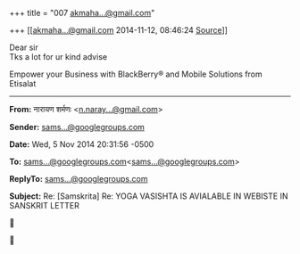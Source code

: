 +++
title = "007 akmaha...@gmail.com"

+++
[[akmaha...@gmail.com	2014-11-12, 08:46:24 [Source](https://groups.google.com/g/samskrita/c/XOGzDndcXNA)]]



Dear sir  
Tks a lot for ur kind advise

Empower your Business with BlackBerry® and Mobile Solutions from Etisalat

------------------------------------------------------------------------

**From:** नारायण शर्मणः \<[n.naray...@gmail.com]()\>

**Sender:** [sams...@googlegroups.com]()

**Date:** Wed, 5 Nov 2014 20:31:56 -0500

**To:** [sams...@googlegroups.com]()\<[sams...@googlegroups.com]()\>

**ReplyTo:** [sams...@googlegroups.com]()

**Subject:** Re: \[Samskrita\] Re: YOGA VASISHTA IS AVIALABLE IN WEBISTE IN SANSKRIT LETTER






